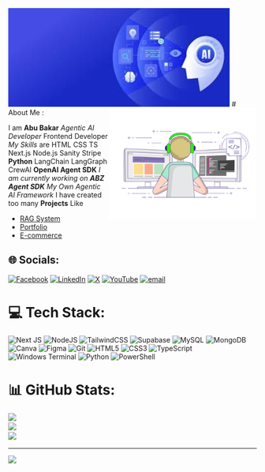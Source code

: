 <img title="Hello" alt="Alt Text" src="coverphot.jfif" height="200">
# About Me :
<img title="a title" alt="Alt text" src="/abz.gif" width="300" align="right">

I am **Abu Bakar** *Agentic AI Developer* Frontend Developer *My Skills* are HTML CSS TS Next.js Node.js Sanity Stripe **Python** LangChain LangGraph CrewAI **OpenAI Agent SDK** *I am currently working on **ABZ Agent SDK** My Own Agentic AI Framework* I have created too many **Projects** Like  
- [RAG System](https://abubakar-rag.streamlit.app)
- [Portfolio](https://abubakar10.vercel.app)
- [E-commerce](https://abz-commerce.vercel.app)

## 🌐 Socials:
[![Facebook](https://img.shields.io/badge/Facebook-%231877F2.svg?logo=Facebook&logoColor=white)](https://www.facebook.com/abu.bakar.457860#) [![LinkedIn](https://img.shields.io/badge/LinkedIn-%230077B5.svg?logo=linkedin&logoColor=white)](https://linkedin.com/in/abubakar-bin-zohaib) [![X](https://img.shields.io/badge/X-black.svg?logo=X&logoColor=white)](https://x.com/abubakar_1415) [![YouTube](https://img.shields.io/badge/YouTube-%23FF0000.svg?logo=YouTube&logoColor=white)](https://youtube.com/@@abubakarsoftware) [![email](https://img.shields.io/badge/Email-D14836?logo=gmail&logoColor=white)](mailto:abubakarbinzohaib@gmail.com) 

# 💻 Tech Stack:
![Next JS](https://img.shields.io/badge/Next-black?style=for-the-badge&logo=next.js&logoColor=white) ![NodeJS](https://img.shields.io/badge/node.js-6DA55F?style=for-the-badge&logo=node.js&logoColor=white) ![TailwindCSS](https://img.shields.io/badge/tailwindcss-%2338B2AC.svg?style=for-the-badge&logo=tailwind-css&logoColor=white) ![Supabase](https://img.shields.io/badge/Supabase-3ECF8E?style=for-the-badge&logo=supabase&logoColor=white) ![MySQL](https://img.shields.io/badge/mysql-4479A1.svg?style=for-the-badge&logo=mysql&logoColor=white) ![MongoDB](https://img.shields.io/badge/MongoDB-%234ea94b.svg?style=for-the-badge&logo=mongodb&logoColor=white) ![Canva](https://img.shields.io/badge/Canva-%2300C4CC.svg?style=for-the-badge&logo=Canva&logoColor=white) ![Figma](https://img.shields.io/badge/figma-%23F24E1E.svg?style=for-the-badge&logo=figma&logoColor=white) ![Git](https://img.shields.io/badge/git-%23F05033.svg?style=for-the-badge&logo=git&logoColor=white) ![HTML5](https://img.shields.io/badge/html5-%23E34F26.svg?style=for-the-badge&logo=html5&logoColor=white) ![CSS3](https://img.shields.io/badge/css3-%231572B6.svg?style=for-the-badge&logo=css3&logoColor=white) ![TypeScript](https://img.shields.io/badge/typescript-%23007ACC.svg?style=for-the-badge&logo=typescript&logoColor=white) ![Windows Terminal](https://img.shields.io/badge/Windows%20Terminal-%234D4D4D.svg?style=for-the-badge&logo=windows-terminal&logoColor=white) ![Python](https://img.shields.io/badge/python-3670A0?style=for-the-badge&logo=python&logoColor=ffdd54) ![PowerShell](https://img.shields.io/badge/PowerShell-%235391FE.svg?style=for-the-badge&logo=powershell&logoColor=white)
# 📊 GitHub Stats:
![](https://github-readme-stats.vercel.app/api?username=abubakarzohaib141&theme=dark&hide_border=false&include_all_commits=false&count_private=false)<br/>
![](https://nirzak-streak-stats.vercel.app/?user=abubakarzohaib141&theme=dark&hide_border=false)<br/>
![](https://github-readme-stats.vercel.app/api/top-langs/?username=abubakarzohaib141&theme=dark&hide_border=false&include_all_commits=false&count_private=false&layout=compact)

---
[![](https://visitcount.itsvg.in/api?id=abubakarzohaib141&icon=0&color=0)](https://visitcount.itsvg.in)
